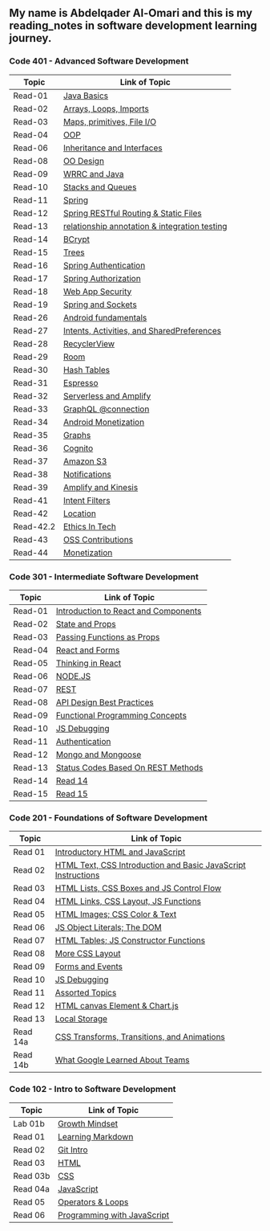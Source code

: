 ## My name is Abdelqader Al-Omari and this is my reading_notes in software development learning journey.

### **Code 401 - Advanced Software Development**

| Topic     | Link of Topic                                                                                               |
| --------- | ----------------------------------------------------------------------------------------------------------- |
| Read-01   | [Java Basics](https://abdelqader-alomari.github.io/reading_notes/read_01)                                   |
| Read-02   | [Arrays, Loops, Imports](https://abdelqader-alomari.github.io/reading_notes/read_02)                        |
| Read-03   | [Maps, primitives, File I/O](https://abdelqader-alomari.github.io/reading_notes/read_03)                    |
| Read-04   | [OOP](https://abdelqader-alomari.github.io/reading_notes/read_04)                                           |
| Read-06   | [Inheritance and Interfaces](https://abdelqader-alomari.github.io/reading_notes/read_06)                    |
| Read-08   | [OO Design](https://abdelqader-alomari.github.io/reading_notes/read_08)                                     |
| Read-09   | [WRRC and Java](https://abdelqader-alomari.github.io/reading_notes/read_09)                                 |
| Read-10   | [Stacks and Queues](https://abdelqader-alomari.github.io/reading_notes/read_10)                             |
| Read-11   | [Spring](https://abdelqader-alomari.github.io/reading_notes/read_11)                                        |
| Read-12   | [Spring RESTful Routing & Static Files](https://abdelqader-alomari.github.io/reading_notes/read_12)         |
| Read-13   | [relationship annotation & integration testing](https://abdelqader-alomari.github.io/reading_notes/read_13) |
| Read-14   | [BCrypt](https://abdelqader-alomari.github.io/reading_notes/read_14)                                        |
| Read-15   | [Trees](https://abdelqader-alomari.github.io/reading_notes/read_15)                                         |
| Read-16   | [Spring Authentication](https://abdelqader-alomari.github.io/reading_notes/read_16)                         |
| Read-17   | [Spring Authorization](https://abdelqader-alomari.github.io/reading_notes/read_17)                          |
| Read-18   | [Web App Security](https://abdelqader-alomari.github.io/reading_notes/read_18)                              |
| Read-19   | [Spring and Sockets](https://abdelqader-alomari.github.io/reading_notes/read_19)                            |
| Read-26   | [Android fundamentals](https://abdelqader-alomari.github.io/reading_notes/read_26)                          |
| Read-27   | [Intents, Activities, and SharedPreferences](https://abdelqader-alomari.github.io/reading_notes/read_27)    |
| Read-28   | [RecyclerView](https://abdelqader-alomari.github.io/reading_notes/read_28)                                  |
| Read-29   | [Room](https://abdelqader-alomari.github.io/reading_notes/read_29)                                          |
| Read-30   | [Hash Tables](https://abdelqader-alomari.github.io/reading_notes/read_30)                                   |
| Read-31   | [Espresso](https://abdelqader-alomari.github.io/reading_notes/read_31)                                      |
| Read-32   | [Serverless and Amplify](https://abdelqader-alomari.github.io/reading_notes/read_32)                        |
| Read-33   | [GraphQL @connection](https://abdelqader-alomari.github.io/reading_notes/read_33)                           |
| Read-34   | [Android Monetization](https://abdelqader-alomari.github.io/reading_notes/read_34)                          |
| Read-35   | [Graphs](https://abdelqader-alomari.github.io/reading_notes/read_35)                                        |
| Read-36   | [Cognito](https://abdelqader-alomari.github.io/reading_notes/read_36)                                       |
| Read-37   | [Amazon S3](https://abdelqader-alomari.github.io/reading_notes/read_37)                                     |
| Read-38   | [Notifications](https://abdelqader-alomari.github.io/reading_notes/read_38)                                 |
| Read-39   | [Amplify and Kinesis](https://abdelqader-alomari.github.io/reading_notes/read_39)                           |
| Read-41   | [Intent Filters](https://abdelqader-alomari.github.io/reading_notes/read_41)                                |
| Read-42   | [Location](https://abdelqader-alomari.github.io/reading_notes/read_42)                                      |
| Read-42.2 | [Ethics In Tech](https://abdelqader-alomari.github.io/reading_notes/read_42.2)                              |
| Read-43   | [OSS Contributions](https://abdelqader-alomari.github.io/reading_notes/read_43)                                       |
| Read-44   | [Monetization](https://abdelqader-alomari.github.io/reading_notes/read_34)                                       |

### **Code 301 - Intermediate Software Development**

| Topic   | Link of Topic                                                                                       |
| ------- | --------------------------------------------------------------------------------------------------- |
| Read-01 | [Introduction to React and Components](https://abdelqader-alomari.github.io/reading_notes/class-01) |
| Read-02 | [State and Props](https://abdelqader-alomari.github.io/reading_notes/class-02)                      |
| Read-03 | [Passing Functions as Props](https://abdelqader-alomari.github.io/reading_notes/class-03)           |
| Read-04 | [React and Forms](https://abdelqader-alomari.github.io/reading_notes/class-04)                      |
| Read-05 | [Thinking in React](https://abdelqader-alomari.github.io/reading_notes/class-05)                    |
| Read-06 | [NODE.JS](https://abdelqader-alomari.github.io/reading_notes/class-06)                              |
| Read-07 | [REST](https://abdelqader-alomari.github.io/reading_notes/class-07)                                 |
| Read-08 | [API Design Best Practices](https://abdelqader-alomari.github.io/reading_notes/class-08)            |
| Read-09 | [Functional Programming Concepts](https://abdelqader-alomari.github.io/reading_notes/class-09)      |
| Read-10 | [JS Debugging](https://abdelqader-alomari.github.io/reading_notes/class-10)                         |
| Read-11 | [Authentication](https://abdelqader-alomari.github.io/reading_notes/class-11)                       |
| Read-12 | [Mongo and Mongoose](https://abdelqader-alomari.github.io/reading_notes/class-12)                   |
| Read-13 | [Status Codes Based On REST Methods](https://abdelqader-alomari.github.io/reading_notes/class-13)   |
| Read-14 | [Read 14](https://abdelqader-alomari.github.io/reading_notes/class-14)                              |
| Read-15 | [Read 15](https://abdelqader-alomari.github.io/reading_notes/class-15)                              |

### **Code 201 - Foundations of Software Development**

| Topic    | Link of Topic                                                                                                                |
| -------- | ---------------------------------------------------------------------------------------------------------------------------- |
| Read 01  | [Introductory HTML and JavaScript](https://abdelqader-alomari.github.io/reading_notes/read-01)                               |
| Read 02  | [ HTML Text, CSS Introduction and Basic JavaScript Instructions](https://abdelqader-alomari.github.io/reading_notes/read-02) |
| Read 03  | [HTML Lists, CSS Boxes and JS Control Flow](https://abdelqader-alomari.github.io/reading_notes/read-03)                      |
| Read 04  | [HTML Links, CSS Layout, JS Functions](https://abdelqader-alomari.github.io/reading_notes/read-04)                           |
| Read 05  | [HTML Images; CSS Color & Text](https://abdelqader-alomari.github.io/reading_notes/read-05)                                  |
| Read 06  | [JS Object Literals; The DOM](https://abdelqader-alomari.github.io/reading_notes/read-06)                                    |
| Read 07  | [ HTML Tables; JS Constructor Functions](https://abdelqader-alomari.github.io/reading_notes/read-07)                         |
| Read 08  | [More CSS Layout](https://abdelqader-alomari.github.io/reading_notes/read-08)                                                |
| Read 09  | [Forms and Events](https://abdelqader-alomari.github.io/reading_notes/read-09)                                               |
| Read 10  | [JS Debugging](https://abdelqader-alomari.github.io/reading_notes/read-10)                                                   |
| Read 11  | [Assorted Topics](https://abdelqader-alomari.github.io/reading_notes/read-11)                                                |
| Read 12  | [HTML canvas Element & Chart.js](https://abdelqader-alomari.github.io/reading_notes/read-12)                                 |
| Read 13  | [Local Storage](https://abdelqader-alomari.github.io/reading_notes/read-13)                                                  |
| Read 14a | [CSS Transforms, Transitions, and Animations](https://abdelqader-alomari.github.io/reading_notes/read-14a)                   |
| Read 14b | [What Google Learned About Teams](https://abdelqader-alomari.github.io/reading_notes/read-14b)                               |

### **Code 102 - Intro to Software Development**

| Topic    | Link of Topic                                                                      |
| -------- | ---------------------------------------------------------------------------------- |
| Lab 01b  | [Growth Mindset](https://abdelqader7.github.io/reading-notes/growth-mindset)       |
| Read 01  | [ Learning Markdown](https://abdelqader7.github.io/reading-notes/read-01)          |
| Read 02  | [Git Intro](https://abdelqader7.github.io/reading-notes/read-02)                   |
| Read 03  | [HTML](https://abdelqader7.github.io/reading-notes/read-03)                        |
| Read 03b | [CSS](https://abdelqader7.github.io/reading-notes/read-03b)                        |
| Read 04a | [JavaScript](https://abdelqader7.github.io/reading-notes/read-04a)                 |
| Read 05  | [Operators & Loops](https://abdelqader7.github.io/reading-notes/read-05)           |
| Read 06  | [Programming with JavaScript](https://abdelqader7.github.io/reading-notes/read-06) |
